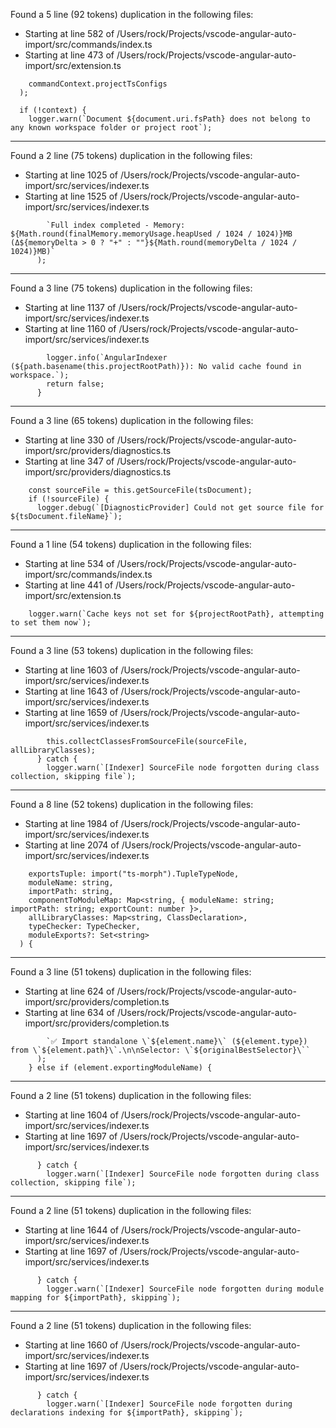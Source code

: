 Found a 5 line (92 tokens) duplication in the following files:
* Starting at line 582 of /Users/rock/Projects/vscode-angular-auto-import/src/commands/index.ts
* Starting at line 473 of /Users/rock/Projects/vscode-angular-auto-import/src/extension.ts

```
    commandContext.projectTsConfigs
  );

  if (!context) {
    logger.warn(`Document ${document.uri.fsPath} does not belong to any known workspace folder or project root`);
```

---

Found a 2 line (75 tokens) duplication in the following files:
* Starting at line 1025 of /Users/rock/Projects/vscode-angular-auto-import/src/services/indexer.ts
* Starting at line 1525 of /Users/rock/Projects/vscode-angular-auto-import/src/services/indexer.ts

```
        `Full index completed - Memory: ${Math.round(finalMemory.memoryUsage.heapUsed / 1024 / 1024)}MB (Δ${memoryDelta > 0 ? "+" : ""}${Math.round(memoryDelta / 1024 / 1024)}MB)`
      );
```

---

Found a 3 line (75 tokens) duplication in the following files:
* Starting at line 1137 of /Users/rock/Projects/vscode-angular-auto-import/src/services/indexer.ts
* Starting at line 1160 of /Users/rock/Projects/vscode-angular-auto-import/src/services/indexer.ts

```
        logger.info(`AngularIndexer (${path.basename(this.projectRootPath)}): No valid cache found in workspace.`);
        return false;
      }
```

---

Found a 3 line (65 tokens) duplication in the following files:
* Starting at line 330 of /Users/rock/Projects/vscode-angular-auto-import/src/providers/diagnostics.ts
* Starting at line 347 of /Users/rock/Projects/vscode-angular-auto-import/src/providers/diagnostics.ts

```
    const sourceFile = this.getSourceFile(tsDocument);
    if (!sourceFile) {
      logger.debug(`[DiagnosticProvider] Could not get source file for ${tsDocument.fileName}`);
```

---

Found a 1 line (54 tokens) duplication in the following files:
* Starting at line 534 of /Users/rock/Projects/vscode-angular-auto-import/src/commands/index.ts
* Starting at line 441 of /Users/rock/Projects/vscode-angular-auto-import/src/extension.ts

```
    logger.warn(`Cache keys not set for ${projectRootPath}, attempting to set them now`);
```

---

Found a 3 line (53 tokens) duplication in the following files:
* Starting at line 1603 of /Users/rock/Projects/vscode-angular-auto-import/src/services/indexer.ts
* Starting at line 1643 of /Users/rock/Projects/vscode-angular-auto-import/src/services/indexer.ts
* Starting at line 1659 of /Users/rock/Projects/vscode-angular-auto-import/src/services/indexer.ts

```
        this.collectClassesFromSourceFile(sourceFile, allLibraryClasses);
      } catch {
        logger.warn(`[Indexer] SourceFile node forgotten during class collection, skipping file`);
```

---

Found a 8 line (52 tokens) duplication in the following files:
* Starting at line 1984 of /Users/rock/Projects/vscode-angular-auto-import/src/services/indexer.ts
* Starting at line 2074 of /Users/rock/Projects/vscode-angular-auto-import/src/services/indexer.ts

```
    exportsTuple: import("ts-morph").TupleTypeNode,
    moduleName: string,
    importPath: string,
    componentToModuleMap: Map<string, { moduleName: string; importPath: string; exportCount: number }>,
    allLibraryClasses: Map<string, ClassDeclaration>,
    typeChecker: TypeChecker,
    moduleExports?: Set<string>
  ) {
```

---

Found a 3 line (51 tokens) duplication in the following files:
* Starting at line 624 of /Users/rock/Projects/vscode-angular-auto-import/src/providers/completion.ts
* Starting at line 634 of /Users/rock/Projects/vscode-angular-auto-import/src/providers/completion.ts

```
        `✅ Import standalone \`${element.name}\` (${element.type}) from \`${element.path}\`.\n\nSelector: \`${originalBestSelector}\``
      );
    } else if (element.exportingModuleName) {
```

---

Found a 2 line (51 tokens) duplication in the following files:
* Starting at line 1604 of /Users/rock/Projects/vscode-angular-auto-import/src/services/indexer.ts
* Starting at line 1697 of /Users/rock/Projects/vscode-angular-auto-import/src/services/indexer.ts

```
      } catch {
        logger.warn(`[Indexer] SourceFile node forgotten during class collection, skipping file`);
```

---

Found a 2 line (51 tokens) duplication in the following files:
* Starting at line 1644 of /Users/rock/Projects/vscode-angular-auto-import/src/services/indexer.ts
* Starting at line 1697 of /Users/rock/Projects/vscode-angular-auto-import/src/services/indexer.ts

```
      } catch {
        logger.warn(`[Indexer] SourceFile node forgotten during module mapping for ${importPath}, skipping`);
```

---

Found a 2 line (51 tokens) duplication in the following files:
* Starting at line 1660 of /Users/rock/Projects/vscode-angular-auto-import/src/services/indexer.ts
* Starting at line 1697 of /Users/rock/Projects/vscode-angular-auto-import/src/services/indexer.ts

```
      } catch {
        logger.warn(`[Indexer] SourceFile node forgotten during declarations indexing for ${importPath}, skipping`);
```
